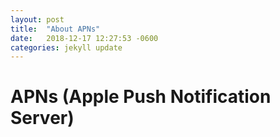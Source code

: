 ```yaml
---
layout: post
title:  "About APNs"
date:   2018-12-17 12:27:53 -0600
categories: jekyll update
---
```


# APNs (Apple Push Notification Server) 


